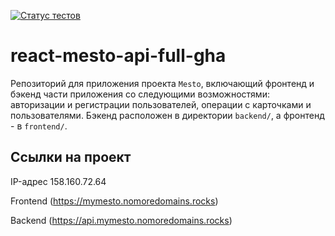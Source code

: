 [![Статус тестов](../../actions/workflows/tests.yml/badge.svg)](../../actions/workflows/tests.yml)

# react-mesto-api-full-gha

Репозиторий для приложения проекта `Mesto`, включающий фронтенд и бэкенд части приложения со следующими возможностями: авторизации и регистрации пользователей, операции с карточками и пользователями. Бэкенд расположен в директории `backend/`, а фронтенд - в `frontend/`.

## Ссылки на проект

IP-адрес 158.160.72.64

Frontend (https://mymesto.nomoredomains.rocks)

Backend (https://api.mymesto.nomoredomains.rocks)
